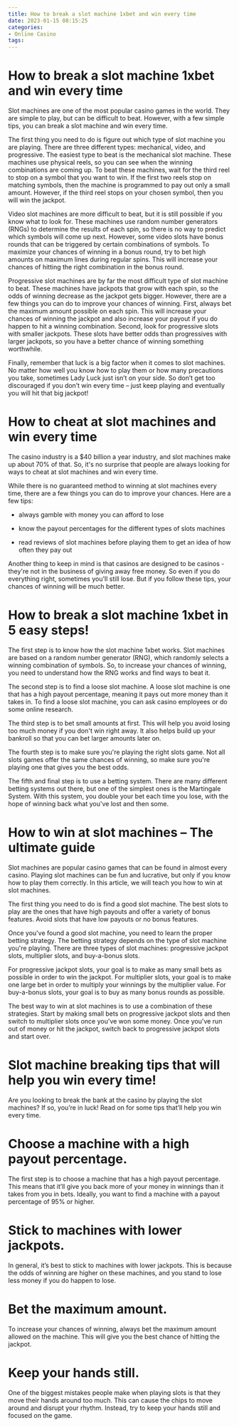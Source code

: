 ```yaml
---
title: How to break a slot machine 1xbet and win every time
date: 2023-01-15 08:15:25
categories:
- Online Casino
tags:
---
```



#  How to break a slot machine 1xbet and win every time

Slot machines are one of the most popular casino games in the world. They are simple to play, but can be difficult to beat. However, with a few simple tips, you can break a slot machine and win every time.

The first thing you need to do is figure out which type of slot machine you are playing. There are three different types: mechanical, video, and progressive. The easiest type to beat is the mechanical slot machine. These machines use physical reels, so you can see when the winning combinations are coming up. To beat these machines, wait for the third reel to stop on a symbol that you want to win. If the first two reels stop on matching symbols, then the machine is programmed to pay out only a small amount. However, if the third reel stops on your chosen symbol, then you will win the jackpot.

Video slot machines are more difficult to beat, but it is still possible if you know what to look for. These machines use random number generators (RNGs) to determine the results of each spin, so there is no way to predict which symbols will come up next. However, some video slots have bonus rounds that can be triggered by certain combinations of symbols. To maximize your chances of winning in a bonus round, try to bet high amounts on maximum lines during regular spins. This will increase your chances of hitting the right combination in the bonus round.

Progressive slot machines are by far the most difficult type of slot machine to beat. These machines have jackpots that grow with each spin, so the odds of winning decrease as the jackpot gets bigger. However, there are a few things you can do to improve your chances of winning. First, always bet the maximum amount possible on each spin. This will increase your chances of winning the jackpot and also increase your payout if you do happen to hit a winning combination. Second, look for progressive slots with smaller jackpots. These slots have better odds than progressives with larger jackpots, so you have a better chance of winning something worthwhile.

Finally, remember that luck is a big factor when it comes to slot machines. No matter how well you know how to play them or how many precautions you take, sometimes Lady Luck just isn’t on your side. So don’t get too discouraged if you don’t win every time – just keep playing and eventually you will hit that big jackpot!

#  How to cheat at slot machines and win every time

The casino industry is a $40 billion a year industry, and slot machines make up about 70% of that. So, it's no surprise that people are always looking for ways to cheat at slot machines and win every time.

While there is no guaranteed method to winning at slot machines every time, there are a few things you can do to improve your chances. Here are a few tips:

- always gamble with money you can afford to lose

- know the payout percentages for the different types of slots machines

- read reviews of slot machines before playing them
to get an idea of how often they pay out


Another thing to keep in mind is that casinos are designed to be casinos - they're not in the business of giving away free money. So even if you do everything right, sometimes you'll still lose. But if you follow these tips, your chances of winning will be much better.

#  How to break a slot machine 1xbet in 5 easy steps!

The first step is to know how the slot machine 1xbet works. Slot machines are based on a random number generator (RNG), which randomly selects a winning combination of symbols. So, to increase your chances of winning, you need to understand how the RNG works and find ways to beat it.

The second step is to find a loose slot machine. A loose slot machine is one that has a high payout percentage, meaning it pays out more money than it takes in. To find a loose slot machine, you can ask casino employees or do some online research.

The third step is to bet small amounts at first. This will help you avoid losing too much money if you don't win right away. It also helps build up your bankroll so that you can bet larger amounts later on.

The fourth step is to make sure you're playing the right slots game. Not all slots games offer the same chances of winning, so make sure you're playing one that gives you the best odds.

The fifth and final step is to use a betting system. There are many different betting systems out there, but one of the simplest ones is the Martingale System. With this system, you double your bet each time you lose, with the hope of winning back what you've lost and then some.

#  How to win at slot machines – The ultimate guide

Slot machines are popular casino games that can be found in almost every casino. Playing slot machines can be fun and lucrative, but only if you know how to play them correctly. In this article, we will teach you how to win at slot machines.

The first thing you need to do is find a good slot machine. The best slots to play are the ones that have high payouts and offer a variety of bonus features. Avoid slots that have low payouts or no bonus features.

Once you've found a good slot machine, you need to learn the proper betting strategy. The betting strategy depends on the type of slot machine you're playing. There are three types of slot machines: progressive jackpot slots, multiplier slots, and buy-a-bonus slots.

For progressive jackpot slots, your goal is to make as many small bets as possible in order to win the jackpot. For multiplier slots, your goal is to make one large bet in order to multiply your winnings by the multiplier value. For buy-a-bonus slots, your goal is to buy as many bonus rounds as possible.

The best way to win at slot machines is to use a combination of these strategies. Start by making small bets on progressive jackpot slots and then switch to multiplier slots once you've won some money. Once you've run out of money or hit the jackpot, switch back to progressive jackpot slots and start over.

#   Slot machine breaking tips that will help you win every time!

Are you looking to break the bank at the casino by playing the slot machines? If so, you’re in luck! Read on for some tips that’ll help you win every time.

# Choose a machine with a high payout percentage.

The first step is to choose a machine that has a high payout percentage. This means that it’ll give you back more of your money in winnings than it takes from you in bets. Ideally, you want to find a machine with a payout percentage of 95% or higher.

# Stick to machines with lower jackpots.

In general, it’s best to stick to machines with lower jackpots. This is because the odds of winning are higher on these machines, and you stand to lose less money if you do happen to lose.

# Bet the maximum amount.

To increase your chances of winning, always bet the maximum amount allowed on the machine. This will give you the best chance of hitting the jackpot.

# Keep your hands still.

One of the biggest mistakes people make when playing slots is that they move their hands around too much. This can cause the chips to move around and disrupt your rhythm. Instead, try to keep your hands still and focused on the game.